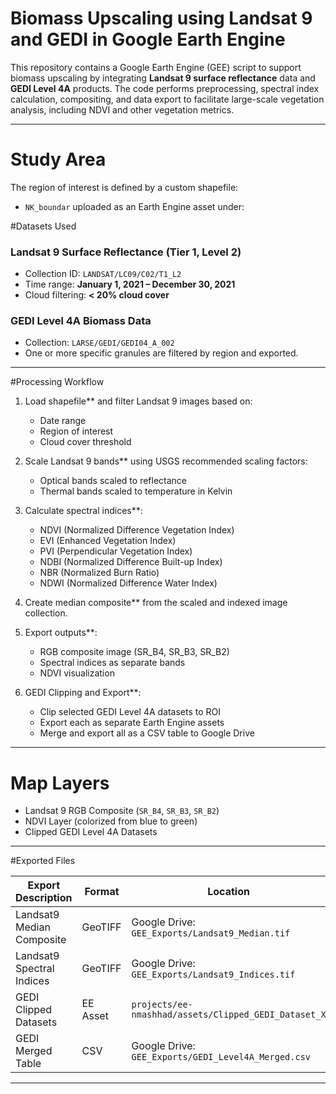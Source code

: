 # Biomass Upscaling using Landsat 9 and GEDI in Google Earth Engine

This repository contains a Google Earth Engine (GEE) script to support biomass upscaling by integrating **Landsat 9 surface reflectance** data and **GEDI Level 4A** products. The code performs preprocessing, spectral index calculation, compositing, and data export to facilitate large-scale vegetation analysis, including NDVI and other vegetation metrics.

---

# Study Area
The region of interest is defined by a custom shapefile:
- `NK_boundar` uploaded as an Earth Engine asset under:  

#Datasets Used

### Landsat 9 Surface Reflectance (Tier 1, Level 2)
- Collection ID: `LANDSAT/LC09/C02/T1_L2`
- Time range: **January 1, 2021 – December 30, 2021**
- Cloud filtering: **< 20% cloud cover**

### GEDI Level 4A Biomass Data
- Collection: `LARSE/GEDI/GEDI04_A_002`
- One or more specific granules are filtered by region and exported.

---
#Processing Workflow

1. Load shapefile** and filter Landsat 9 images based on:
   - Date range
   - Region of interest
   - Cloud cover threshold

2. Scale Landsat 9 bands** using USGS recommended scaling factors:
   - Optical bands scaled to reflectance
   - Thermal bands scaled to temperature in Kelvin

3. Calculate spectral indices**:
   - NDVI (Normalized Difference Vegetation Index)
   - EVI (Enhanced Vegetation Index)
   - PVI (Perpendicular Vegetation Index)
   - NDBI (Normalized Difference Built-up Index)
   - NBR (Normalized Burn Ratio)
   - NDWI (Normalized Difference Water Index)

4. Create median composite** from the scaled and indexed image collection.

5. Export outputs**:
   - RGB composite image (SR_B4, SR_B3, SR_B2)
   - Spectral indices as separate bands
   - NDVI visualization

6. GEDI Clipping and Export**:
   - Clip selected GEDI Level 4A datasets to ROI
   - Export each as separate Earth Engine assets
   - Merge and export all as a CSV table to Google Drive

---

# Map Layers

- Landsat 9 RGB Composite (`SR_B4`, `SR_B3`, `SR_B2`)
- NDVI Layer (colorized from blue to green)
- Clipped GEDI Level 4A Datasets

---

#Exported Files

| Export Description         | Format  | Location            |
|---------------------------|---------|---------------------|
| Landsat9 Median Composite | GeoTIFF | Google Drive: `GEE_Exports/Landsat9_Median.tif` |
| Landsat9 Spectral Indices | GeoTIFF | Google Drive: `GEE_Exports/Landsat9_Indices.tif` |
| GEDI Clipped Datasets     | EE Asset | `projects/ee-nmashhad/assets/Clipped_GEDI_Dataset_X` |
| GEDI Merged Table         | CSV     | Google Drive: `GEE_Exports/GEDI_Level4A_Merged.csv` |

---



